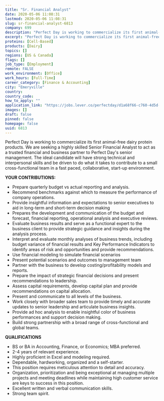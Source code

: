```yaml
---
title: "Sr. Financial Analyst"
date: 2020-05-06 11:08:31
lastmod: 2020-05-06 11:08:31
slug: sr-financial-analyst-6813
company: 699
description: "Perfect Day is working to commercialize its first animal-free dairy protein products. We are seeking a highly skilled Senior Financial Analyst to act as a trusted financial and business partner to Perfect Day’s senior management. The ideal candidate will have strong technical and interpersonal skills and be driven to do what it takes to contribute to a small cross-functional team in a fast paced, collaborative, start-up environment.YOUR CONTRIBUTIONS:"
excerpt: "Perfect Day is working to commercialize its first animal-free dairy protein products. We are seeking a highly skilled Senior Financial Analyst to act as a trusted financial and business partner to Perfect Day’s senior management. The ideal candidate will have strong technical and interpersonal skills and be driven to do what it takes to contribute to a small cross-functional team in a fast paced, collaborative, start-up environment.YOUR CONTRIBUTIONS:"
proteins: [Cell-Based]
products: [Dairy]
topics: []
regions: [US & Canada]
flags: []
job_type: [Employment]
remote: FALSE
work_environment: [Office]
work_hours: [Full-Time]
career_category: [Finance & Accounting]
city: "Emeryville"
country: 
country_code: 
how_to_apply: ""
application_link: "https://jobs.lever.co/perfectday/d1a68f66-c760-4d5d-8bae-22a524aeb881"
images: []
draft: false
pinned: false
homepage: false
uuid: 6813
---
```

Perfect Day is working to commercialize its first animal-free dairy
protein products. We are seeking a highly skilled Senior Financial
Analyst to act as a trusted financial and business partner to Perfect
Day's senior management. The ideal candidate will have strong technical
and interpersonal skills and be driven to do what it takes to contribute
to a small cross-functional team in a fast paced, collaborative,
start-up environment.

**YOUR CONTRIBUTIONS:**

-   Prepare quarterly budget vs actual reporting and analysis.
-   Recommend benchmarks against which to measure the performance of
    company operations.
-   Provide insightful information and expectations to senior executives
    to aid in long-term and short-term decision making
-   Prepares the development and communication of the budget and
    forecast, financial reporting, operational analysis and executive
    reviews.
-   Evaluate business results and serve as a functional expert to the
    business client to provide strategic guidance and insights during
    the analysis process.
-   Interpret and evaluate monthly analyses of business trends,
    including budget variance of financial results and Key Performance
    Indicators to identify areas of risk and opportunities and provide
    recommendations.
-   Use financial modeling to simulate financial scenarios
-   Present potential scenarios and outcomes to management team
-   Partner with the business to develop costing/profitability models
    and reports.
-   Prepare the impact of strategic financial decisions and present
    recommendations to leadership.
-   Assess capital requirements, develop capital plan and provide
    recommendations on capital allocation.
-   Present and communicate to all levels of the business.
-   Work closely with broader sales team to provide timely and accurate
    updates to senior leadership and articulate business insights.
-   Provide ad hoc analysis to enable insightful color of business
    performances and support decision making.
-   Build strong partnership with a broad range of cross-functional and
    global teams.

**QUALIFICATIONS**

-   BS or BA in Accounting, Finance, or Economics; MBA preferred.
-   2-4 years of relevant experience.
-   Highly proficient in Excel and modeling required. 
-   Dependable, hardworking, organized and a self-starter.
-   This position requires meticulous attention to detail and accuracy.
-   Organization, prioritization and being exceptional at managing
    multiple projects and meeting deadlines while maintaining high
    customer service are keys to success in this position.
-   Excellent written and verbal communication skills.
-   Strong team spirit.
